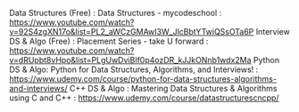 
Data Structures (Free) : Data Structures - mycodeschool : https://www.youtube.com/watch?v=92S4zgXN17o&list=PL2_aWCzGMAwI3W_JlcBbtYTwiQSsOTa6P
Interview DS & Algo (Free) : Placement Series - take U forward : https://www.youtube.com/watch?v=dRUpbt8vHpo&list=PLgUwDviBIf0p4ozDR_kJJkONnb1wdx2Ma
Python DS & Algo: Python for Data Structures, Algorithms, and Interviews! : https://www.udemy.com/course/python-for-data-structures-algorithms-and-interviews/
C++ DS & Algo : Mastering Data Structures & Algorithms using C and C++ : https://www.udemy.com/course/datastructurescncpp/

